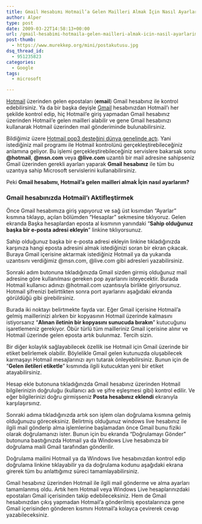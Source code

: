 ```yaml
---
title: Gmail Hesabımı Hotmail’a Gelen Mailleri Almak İçin Nasıl Ayarlarım?
author: Alper
type: post
date: 2009-03-22T14:58:13+00:00
url: /gmail-hesabimi-hotmaila-gelen-mailleri-almak-icin-nasil-ayarlarim/
post-thumb:
  - https://www.murekkep.org/mini/postakutusu.jpg
dsq_thread_id:
  - 951235823
categories:
  - Google
tags:
  - microsoft

---
```

[Hotmail][1] üzerinden gelen epostaları (**email**) Gmail hesabınız ile kontrol edebilirsiniz. Ya da bir başka deyişle [Gmail][2] hesabınızdan Hotmail&#8217;ı her şekilde kontrol edip, hiç Hotmail&#8217;e giriş yapmadan Gmail hesabınız üzerinden Hotmail&#8217;e gelen mailleri alabilir ve gene Gmail hesabınızı kullanarak Hotmail üzerinden mail gönderiminde bulunabilirsiniz. 

Bildiğimiz üzere [Hotmail pop3 desteğini dünya genelinde açtı][3]. Yani istediğiniz mail programı ile Hotmail kontrolünü gerçekleştirebileceğiniz anlamına geliyor. Bu işlemi gerçekleştirebileceğiniz servislere bakarsak sonu **@hotmail**, **@msn.com** veya **@live.com** uzantılı bir mail adresine sahipseniz Gmail üzerinden gerekli ayarları yaparak **Gmail hesabınız** ile tüm bu uzantıya sahip Microsoft servislerini kullanabilirsiniz. 

Peki **Gmail hesabımı, Hotmail&#8217;a gelen mailleri almak İçin nasıl ayarlarım?**  
<!--more-->

### Gmail hesabınızda Hotmail&#8217;ı Aktifleştirmek

Önce Gmail hesabımıza giriş yapıyoruz ve sağ üst kısımdan &#8220;Ayarlar&#8221; kısmına tıklayıp, açılan bölümden &#8220;Hesaplar&#8221; sekmesine tıklıyoruz. Gelen ekranda Başka hesaplardan eposta al kısmının yanındaki &#8220;**Sahip olduğunuz başka bir e-posta adresi ekleyin**&#8221; linkine tıklıyorsunuz. 

Sahip olduğunuz başka bir e-posta adresi ekleyin linkine tıkladığınızda karşınıza hangi eposta adresini almak istediğinizi soran bir ekran çıkacak. Buraya Gmail içerisine aktarmak istediğiniz Hotmail ya da yukarıda uzantısını verdiğimiz @msn.com, @live.com gibi adresleri yazabilirsiniz. 

Sonraki adım butonuna tıkladığınızda Gmail sizden girmiş olduğunuz mail adresine göre kullanılması gereken pop ayarlarını isteyecektir. Burada Hotmail kullanıcı adınızı @hotmail.com uzantısıyla birlikte giriyorsunuz. Hotmail şifrenizi belirttikten sonra port ayarlarını aşağıdaki ekranda görüldüğü gibi girebilirsiniz. 

Burada iki noktayı belirtmekte fayda var. Eğer Gmail içerisine Hotmail&#8217;a gelmiş maillerinizi alırken bir kopyasının Hotmail üzerinde kalmasını istiyorsanız &#8220;**Alınan iletinin bir kopyasını sunucuda bırakın**&#8221; kutucuğunu işaretlemeniz gerekiyor. Öbür türlü tüm mailleriniz Gmail içerisine alınır ve Hotmail üzerinde gelen eposta artık bulunmaz. Tercih sizin. 

Bir diğer kolaylık sağlayabilecek özellik ise Hotmail için Gmail üzerinde bir etiket belirlemek olabilir. Böylelikle Gmail gelen kutunuzda oluşabilecek karmaşayı Hotmail mesajlarınızı ayrı tutarak önleyebilirsiniz. Bunun için de &#8220;**Gelen iletileri etiketle**&#8221; kısmında ilgili kutucuktan yeni bir etiket atayabilirsiniz. 

Hesap ekle butonuna tıkladığınızda Gmail hesabınız üzerinden Hotmail bilgilerinizin doğruluğu (kullanıcı adı ve şifre eşleşmesi gibi) kontrol edilir. Ve eğer bilgilerinizi doğru girmişseniz **Posta hesabınız eklendi** ekranıyla karşılaşırsınız. 

Sonraki adıma tıkladığınızda artık son işlem olan doğrulama kısmına gelmiş olduğunuzu göreceksiniz. Belirtmiş olduğunuz windows live hesabınız ile ilgili mail gönderip alma işlemlerine başlamadan önce Gmail bunu fiziki olarak doğrulamanızı ister. Bunun için bu ekranda &#8220;Doğrulamayı Gönder&#8221; butonuna bastığınızda Hotmail ya da Windows Live hesabınıza bir doğrulama maili Gmail tarafından gönderilir. 

Doğrulama mailini Hotmail ya da Windows live hesabınızdan kontrol edip doğrulama linkine tıklayabilir ya da doğrulama kodunu aşağıdaki ekrana girerek tüm bu anlattığımız süreci tamamlayabilirsiniz. 

Gmail hesabınız üzerinden Hotmail ile ilgili mail gönderme ve alma ayarları tamamlanmış oldu. Artık hem Hotmail veya Windows Live hesaplarınızdaki epostaları Gmail içerisinden takip edebileceksiniz. Hem de Gmail hesabınızdan çıkış yapmadan Hotmail&#8217;a gönderilmiş epostalarınıza gene Gmail içerisinden gönderen kısmını Hotmail&#8217;a kolayca çevirerek cevap yazabileceksiniz.

 [1]: http://www.hotmail.com
 [2]: http://gmail.com
 [3]: https://www.murekkep.org/hotmail-pop3-destegini-dunya-genelinde-acti-1467